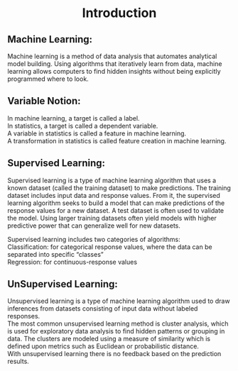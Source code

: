 # <p align="center">Introduction</p>   
  
## Machine Learning:  
Machine learning is a method of data analysis that automates analytical model building. Using algorithms that iteratively learn from data, machine learning allows computers to find hidden insights without being explicitly programmed where to look. 
  
## Variable Notion:  
In machine learning, a target is called a label.  
In statistics, a target is called a dependent variable.  
A variable in statistics is called a feature in machine learning.  
A transformation in statistics is called feature creation in machine learning.   
  
## Supervised Learning:  
Supervised learning is a type of machine learning algorithm that uses a known dataset (called the training dataset) to make predictions. The training dataset includes input data and response values. From it, the supervised learning algorithm seeks to build a model that can make predictions of the response values for a new dataset. A test dataset is often used to validate the model. Using larger training datasets often yield models with higher predictive power that can generalize well for new datasets.  
  
Supervised learning includes two categories of algorithms:  
Classification: for categorical response values, where the data can be separated into specific “classes”  
Regression: for continuous-response values  
    
## UnSupervised Learning:  
Unsupervised learning is a type of machine learning algorithm used to draw inferences from datasets consisting of input data without labeled responses.  
The most common unsupervised learning method is cluster analysis, which is used for exploratory data analysis to find hidden patterns or grouping in data. The clusters are modeled using a measure of similarity which is defined upon metrics such as Euclidean or probabilistic distance.  
With unsupervised learning there is no feedback based on the prediction results.  

